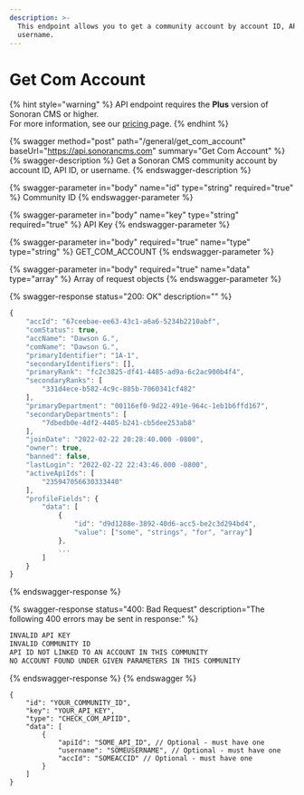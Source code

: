 ```yaml
---
description: >-
  This endpoint allows you to get a community account by account ID, API ID, or
  username.
---
```


# Get Com Account

{% hint style="warning" %}
API endpoint requires the **Plus** version of Sonoran CMS or higher.\
For more information, see our [pricing ](../../../../pricing/pricing-faq/)page.
{% endhint %}

{% swagger method="post" path="/general/get_com_account" baseUrl="https://api.sonorancms.com" summary="Get Com Account" %}
{% swagger-description %}
Get a Sonoran CMS community account by account ID, API ID, or username.
{% endswagger-description %}

{% swagger-parameter in="body" name="id" type="string" required="true" %}
Community ID
{% endswagger-parameter %}

{% swagger-parameter in="body" name="key" type="string" required="true" %}
API Key
{% endswagger-parameter %}

{% swagger-parameter in="body" required="true" name="type" type="string" %}
GET_COM_ACCOUNT
{% endswagger-parameter %}

{% swagger-parameter in="body" required="true" name="data" type="array" %}
Array of request objects
{% endswagger-parameter %}

{% swagger-response status="200: OK" description="" %}
```javascript
{
    "accId": "67ceebae-ee63-43c1-a6a6-5234b2210abf",
    "comStatus": true,
    "accName": "Dawson G.",
    "comName": "Dawson G.",
    "primaryIdentifier": "1A-1",
    "secondaryIdentifiers": [],
    "primaryRank": "fc2c3825-df41-4485-ad9a-6c2ac900b4f4",
    "secondaryRanks": [
        "331d4ece-b582-4c9c-885b-7060341cf482"
    ],
    "primaryDepartment": "00116ef0-9d22-491e-964c-1eb1b6ffd167",
    "secondaryDepartments": [
        "7dbedb0e-4df2-4405-b241-cb5dee253ab8"
    ],
    "joinDate": "2022-02-22 20:28:40.000 -0800",
    "owner": true,
    "banned": false,
    "lastLogin": "2022-02-22 22:43:46.000 -0800",
    "activeApiIds": [
        "235947056630333440"
    ],
    "profileFields": {
        "data": [
            {
                "id": "d9d1288e-3892-40d6-acc5-be2c3d294bd4",
                "value": ["some", "strings", "for", "array"]
            },
            ...
        ]
    }
}
```
{% endswagger-response %}

{% swagger-response status="400: Bad Request" description="The following 400 errors may be sent in response:" %}
```javascript
INVALID API KEY
INVALID COMMUNITY ID
API ID NOT LINKED TO AN ACCOUNT IN THIS COMMUNITY
NO ACCOUNT FOUND UNDER GIVEN PARAMETERS IN THIS COMMUNITY
```
{% endswagger-response %}
{% endswagger %}

```
{
    "id": "YOUR_COMMUNITY_ID",
    "key": "YOUR_API_KEY",
    "type": "CHECK_COM_APIID",
    "data": [
        {
            "apiId": "SOME_API_ID", // Optional - must have one
            "username": "SOMEUSERNAME", // Optional - must have one
            "accId": "SOMEACCID" // Optional - must have one
        }
    ]
}
```
